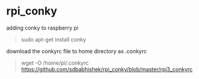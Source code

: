 # rpi_conky

adding conky to raspberry pi
> sudo apt-get install conky

download the conkyrc file to home directory as .conkyrc
> wget -O /home/pi/.conkyrc https://github.com/sdbabhishek/rpi_conky/blob/master/rpi3_conkyrc

